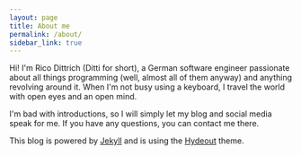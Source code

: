 ```yaml
---
layout: page
title: About me
permalink: /about/
sidebar_link: true
---
```


Hi! I'm Rico Dittrich (Ditti for short), a German software engineer passionate about all things programming (well, almost all of them anyway) and anything revolving around it. When I'm not busy using a keyboard, I travel the world with open eyes and an open mind.

I'm bad with introductions, so I will simply let my blog and social media speak for me. If you have any questions, you can contact me there.

This blog is powered by [Jekyll][jekyll] and is using the [Hydeout](https://fongandrew.github.io/hydeout/) theme.

[jekyll]: https://jekyllrb.com/
